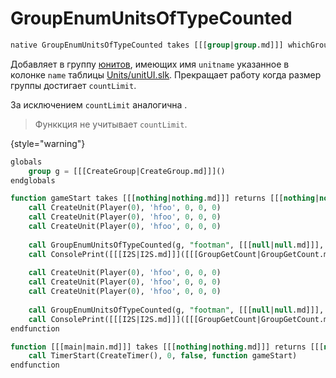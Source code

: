 # GroupEnumUnitsOfTypeCounted

```sql
native GroupEnumUnitsOfTypeCounted takes [[[group|group.md]]] whichGroup, [[[string|string.md]]] unitname, [[[boolexpr|boolexpr.md]]] filter, [[[integer|integer.md]]] countLimit returns nothing
```

Добавляет в группу [юнитов](unit.md), имеющих имя `unitname` указанное в колонке `name`
таблицы [Units/unitUI.slk](https://github.com/WarRaft/war3mpq/blob/main/extract/Units/unitUI.slk). Прекращает работу
когда размер группы достигает `countLimit`.

За исключением `countLimit` аналогична [](GroupEnumUnitsOfType.md).

> Функкция не учитывает `countLimit`.
>
{style="warning"}

```sql
globals
    group g = [[[CreateGroup|CreateGroup.md]]]()
endglobals

function gameStart takes [[[nothing|nothing.md]]] returns [[[nothing|nothing.md]]]
    call CreateUnit(Player(0), 'hfoo', 0, 0, 0)
    call CreateUnit(Player(0), 'hfoo', 0, 0, 0)
    call CreateUnit(Player(0), 'hfoo', 0, 0, 0)
    
    call GroupEnumUnitsOfTypeCounted(g, "footman", [[[null|null.md]]], 1)
    call ConsolePrint([[[I2S|I2S.md]]]([[[GroupGetCount|GroupGetCount.md]]](g))) // 3
   
    call CreateUnit(Player(0), 'hfoo', 0, 0, 0)
    call CreateUnit(Player(0), 'hfoo', 0, 0, 0)
    call CreateUnit(Player(0), 'hfoo', 0, 0, 0)
   
    call GroupEnumUnitsOfTypeCounted(g, "footman", [[[null|null.md]]], 1)
    call ConsolePrint([[[I2S|I2S.md]]]([[[GroupGetCount|GroupGetCount.md]]](g))) // 6
endfunction

function [[[main|main.md]]] takes [[[nothing|nothing.md]]] returns [[[nothing|nothing.md]]]
    call TimerStart(CreateTimer(), 0, false, function gameStart)
endfunction
```